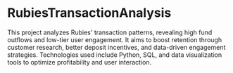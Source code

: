 # RubiesTransactionAnalysis
This project analyzes Rubies' transaction patterns, revealing high fund outflows and low-tier user engagement. It aims to boost retention through customer research, better deposit incentives, and data-driven engagement strategies. Technologies used include Python, SQL, and data visualization tools to optimize profitability and user interaction.
